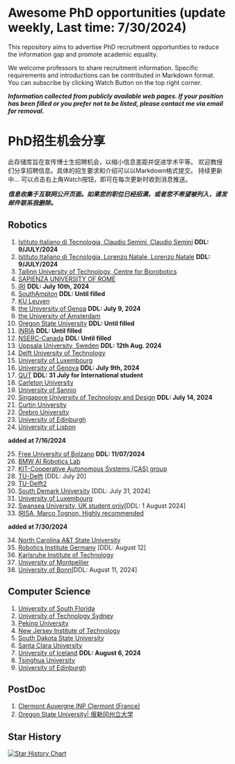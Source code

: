 # Awesome PhD opportunities (update weekly, Last time: 7/30/2024)

This repository aims to advertise PhD recruitment opportunities to reduce the information gap and promote academic equality.

We welcome professors to share recruitment information. Specific requirements and introductions can be contributed in Markdown format. You can subscribe by clicking Watch Button on the top right corner.

***Information collected from publicly available web pages. If your position has been filled or you prefer not to be listed, please contact me via email for removal.***



# PhD招生机会分享

此存储库旨在宣传博士生招聘机会，以缩小信息差距并促进学术平等。
欢迎教授们分享招聘信息。具体的招生要求和介绍可以以Markdown格式提交。
持续更新中... 可以点击右上角Watch按钮，即可在每次更新时收到消息推送。

***信息收集于互联网公开页面。如果您的职位已经招满，或者您不希望被列入，请发邮件联系我删除。***



## Robotics

1. [Istituto Italiano di Tecnologia, Claudio Semini, Claudio Semini](./Robotics/IIT-1.md) **DDL: 9/JULY/2024** 
2. [Istituto Italiano di Tecnologia, Lorenzo Natale, Lorenzo Natale](./Robotics/IIT-2.md) **DDL: 9/JULY/2024**
3. [Tallinn University of Technology, Centre for Biorobotics](./Robotics/Tallinn%20University%20of%20Technology.md)    
4. [SAPIENZA UNIVERSITY OF ROME](./Robotics/SAPIENZA%20UNIVERSITY%20OF%20ROME.md)
5. [IRI](./Robotics/IRI.md)    **DDL: July 10th, 2024**
6. [SouthAmpton](./Robotics/SouthAmpton.md)    **DDL: Until filled**
7. [KU Leuven](./Robotics/Leuven.md)    
8. [the University of Genoa](./Robotics/the%20University%20of%20Genoa.md)    **DDL: July 9, 2024**
9. [the University of Amsterdam](./Robotics/Vrije_Universiteit_Amsterdam_Combined.md)  
10. [Oregon State University](./Robotics/Oregon%20State%20University.md)    **DDL: Until filled**
11. [INRIA](./Robotics/INRIA.md)    **DDL: Until filled**
12. [NSERC-Canada](./Robotics/NSERC.md)    **DDL: Until filled**
13. [Uppsala University, Sweden](./Robotics/UppsalaUniversity_PhD.md)  **DDL: 12th Aug. 2024**
14. [Delft University of Technology](./Robotics/Delft-tech.md) 
15. [University of Luxembourg](./Robotics/SnT_PhD_Position_Announcement.md) 
16. [University of Genova](./Robotics/DRIM_PhD_Position_Announcement.md) **DDL: July 9th, 2024**
17. [QUT](./Robotics/QUT.md) **DDL: 31 July for International student**
18. [Carleton University](./Robotics/Carleton%20University.md) 
19. [University of Sannio](./Robotics/University%20of%20Sannio.md) 
20. [Singapore University of Technology and Design](./Robotics/Singapore%20University%20of%20Technology.md)   **DDL: July 14, 2024** 
21. [Curtin University](./Robotics/Curtin%20University.md) 
22. [Örebro University](./Robotics/orebro%20University.md)
23. [University of Edinburgh](./Robotics/University%20of%20Edinburgh.md)
24. [University of Lisbon](./Robotics/University%20of%20Lisbon.md)


**added at 7/16/2024**

25. [Free University of Bolzano](./Robotics/Free%20University%20of%20Bolzano.md) **DDL: 11/07/2024**
26. [BMW AI Robotics Lab](./Robotics/BMW%20AI%20Robotics%20Lab.md)
27. [KIT-Cooperative Autonomous Systems (CAS) group](./Robotics/%20Karlsruhe%20Intitute%20of%20Technology-CAS.md)
28. [TU-Delft](./Robotics/TU-Delft.md) [DDL: July 20]
29. [TU-Delft2](./Robotics/TU%20Delft2.md)
30. [South Demark University](./Robotics/South%20Demark%20University.md) [DDL: July 31, 2024]
31. [University of Luxembourg](./Robotics/University%20of%20Luxembourg.md)
32. [Swansea University, UK student only](./Robotics/Swansea.md)[DDL: 1 August 2024]
33. [IRISA, Marco Tognon, Highly recommended](./Robotics/INRIA2.md)

**added at 7/30/2024**

34. [North Carolina A&T State University](./Robotics/North%20Carolina%20A&T%20State%20University.md)
35. [Robotics Institute Germany](./Robotics/Robotics%20Institute%20Germany.md) [DDL: August 12]
36. [Karlsruhe Institute of Technology](./Robotics/%20Karlsruhe%20Intitute%20of%20Technology-CAS.md)
37. [University of Montpellier](./Robotics/University%20of%20Montpellier.md)
38. [University of Bonn](./Robotics/University%20of%20Bonn.md)[DDL: August 11, 2024]



## Computer Science
1. [University of South Florida](./Computer%20Science/USF.md)
2. [University of Technology Sydney](./Computer%20Science/UTS.md)
3. [Peking University](./Computer%20Science/PKU.md)
4. [New Jersey Institute of Technology](./Computer%20Science/NJIT.md)
5. [South Dakota State University](./Computer%20Science/South%20Dakota%20State%20University.md)
6. [Santa Clara University](./Computer%20Science/Santa%20Clara%20University.md)
7. [University of Iceland](./Computer%20Science/University%20of%20Iceland.md) **DDL: August 6, 2024**
8. [Tsinghua University](./Computer%20Science/Tsinghua.md)
9. [University of Edinburgh](./Robotics/University%20of%20Edinburgh.md)



## PostDoc
1. [Clermont Auvergne INP Clermont (France)](./PostDoc-Robotics/Clermont_Auvergne_INP.md)
2. [Oregon State University| 俄勒冈州立大学](./PostDoc-Robotics/OregonStateUniversity_Postdoc.md)


## Star History

[![Star History Chart](https://api.star-history.com/svg?repos=jfan1997/Awesome_PhD_Opportunities&type=Date)](https://star-history.com/#jfan1997/Awesome_PhD_Opportunities&Date)
